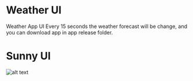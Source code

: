 # Weather UI

Weather App UI
Every 15 seconds the weather forecast will be change, and you can download app in app release folder.

# Sunny UI

![alt text](https://user-images.githubusercontent.com/22878682/102701839-f8fbb700-428d-11eb-9c1d-c7937d30d64f.jpg)